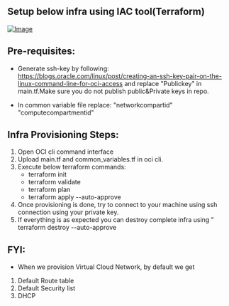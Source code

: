 ## Setup below infra using IAC tool(Terraform)

[![Image](https://github.com/MultiCloudBootCamp/Oracle/tree/main/BootCamp_Challenges/Day1_Challenge/images/SolutionArchitect_Design.png)](https://github.com/MultiCloudBootCamp/Oracle/tree/main/BootCamp_Challenges/Day1_Challenge/images/SolutionArchitect_Design.png)

## Pre-requisites:

- Generate ssh-key by following:
  https://blogs.oracle.com/linux/post/creating-an-ssh-key-pair-on-the-linux-command-line-for-oci-access
  and replace "Publickey" in main.tf.Make sure you do not publish public&Private keys in repo.

- In common variable file replace:
   "networkcompartid"
   "computecompartmentid"


## Infra Provisioning Steps:
1. Open OCI cli command interface
2. Upload main.tf and common_variables.tf in oci cli.
3. Execute below terraform commands:
    - terraform init
    - terraform validate
    - terraform plan
    - terraform apply --auto-approve
4. Once provisioning is done, try to connect to your machine using ssh connection using your private key.
5. If everything is as expected you can destroy complete infra using " terraform destroy --auto-approve


## FYI:

- When we provision Virtual Cloud Network, by default we get
1. Default Route table
2. Default Security list
3. DHCP 